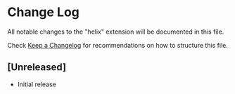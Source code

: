 # Change Log

All notable changes to the "helix" extension will be documented in this file.

Check [Keep a Changelog](http://keepachangelog.com/) for recommendations on how to structure this file.

## [Unreleased]

- Initial release
